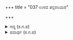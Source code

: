+++
title = "037 ಉಳಿದ ತನ್ನರಸಿಯರ"

+++

<details><summary>ಗದ್ಯ (ಕ.ಗ.ಪ) </summary>

37. ಕೀಚಕನು ದ್ರೌಪದಿಗೆ ಕೈ ಮುಗಿಯುತ್ತ ಹೇಳಿದ. "ಸುಂದರಿ ನನ್ನ ಎಲ್ಲ ರಾಣಿಯರನ್ನು ನಿನ್ನ ಸೇವಕಿಯರನ್ನಾಗಿ ಮಾಡುತ್ತೇನೆ. ಕೇಳು ಸೈರಂಧ್ರಿ. ನನ್ನ ಶರೀರದ ಮೇಲೆ ನಿನಗೆ ಒಡೆತನವನ್ನು ಕೊಟ್ಟಿದ್ದೇನೆ ಸುಂದರಿ. ನಿನ್ನಲ್ಲಿ ನಟ್ಟುಕೊಂಡ ನನ್ನ ಕಣ್ಣು ಬೇರೆಡೆ ತಿರುಗುತ್ತಿಲ್ಲ. ನನ್ನ ದೇಹಕ್ಕೆ ಆಯಾಸ ಮಾಡಬೇಡ ಕೃಪೆಮಾಡು"
</details>

<details><summary>ಪದಾರ್ಥ (ಕ.ಗ.ಪ) </summary>

ತೊತ್ತಿರು-ಸೇವಕಿಯರು, ಲೋಚನ-ಕಣ್ಣು
</details>
